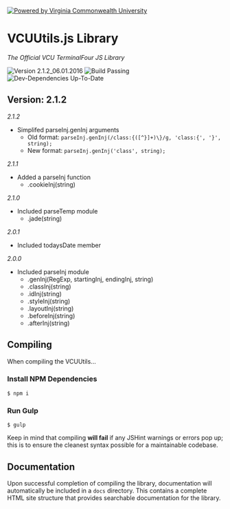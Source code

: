 [![Powered by Virginia Commonwealth University](https://t4tools.vcu.edu/github/images/powered-by.svg?T5FpmGWhH7KiRA)](http://www.vcu.edu/)

# VCUUtils.js Library
*The Official VCU TerminalFour JS Library*

![Version 2.1.2_06.01.2016](https://img.shields.io/badge/version-2.1.2__06.01.2016-lightgrey.svg)
![Build Passing](https://img.shields.io/badge/build-passing-brightgreen.svg)
![Dev-Dependencies Up-To-Date](https://img.shields.io/badge/devDependencies-up--to--date-yellow.svg)

## Version: 2.1.2
*2.1.2*
- Simplifed parseInj.genInj arguments
    - Old format: `parseInj.genInj(/class:{([^}]+)\}/g, 'class:{', '}', string);`
    - New format: `parseInj.genInj('class', string);`

*2.1.1*
- Added a parseInj function
    - .cookieInj(string)

*2.1.0*
- Included parseTemp module
    - .jade(string)

*2.0.1*
- Included todaysDate member

*2.0.0*
- Included parseInj module
    - .genInj(RegExp, startingInj, endingInj, string)
    - .classInj(string)
    - .idInj(string)
    - .styleInj(string)
    - .layoutInj(string)
    - .beforeInj(string)
    - .afterInj(string)

## Compiling
When compiling the VCUUtils...
### Install NPM Dependencies
```
$ npm i
```
### Run Gulp
```
$ gulp
```
Keep in mind that compiling **will fail** if any JSHint warnings or errors pop up; this is to ensure the cleanest syntax possible for a maintainable codebase.

## Documentation
Upon successful completion of compiling the library, documentation will automatically be included in a `docs` directory. This contains a complete HTML site structure that provides searchable documentation for the library.
